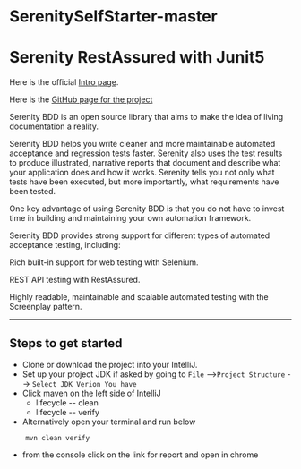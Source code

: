 # SerenitySelfStarter-master
# Serenity RestAssured with Junit5 

Here is the official [Intro page](https://serenity-bdd.github.io/theserenitybook/latest/index.html).

Here is the [GitHub page for the project](https://github.com/serenity-bdd/serenity-core)

Serenity BDD is an open source library that aims to make the idea of living documentation a reality.

Serenity BDD helps you write cleaner and more maintainable automated acceptance and regression tests faster. Serenity also uses the test results to produce illustrated, narrative reports that document and describe what your application does and how it works. Serenity tells you not only what tests have been executed, but more importantly, what requirements have been tested.

One key advantage of using Serenity BDD is that you do not have to invest time in building and maintaining your own automation framework.

Serenity BDD provides strong support for different types of automated acceptance testing, including:

Rich built-in support for web testing with Selenium.

REST API testing with RestAssured.

Highly readable, maintainable and scalable automated testing with the Screenplay pattern.

--- 
## Steps to get started 
* Clone or download the project into your IntelliJ. 
* Set up your project JDK if asked by going to `File` -->`Project Structure` --> `Select JDK Verion You have`
* Click maven on the left side of IntelliJ 
    - lifecycle -- clean 
    - lifecycle -- verify
* Alternatively open your terminal and run below 
```shell
    mvn clean verify
```
* from the console click on the link for report and open in chrome
